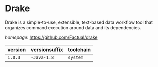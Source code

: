 # Drake

Drake is a simple-to-use, extensible, text-based data workflow tool that organizes command execution around data and its dependencies.

*homepage*: <https://github.com/Factual/drake>

version | versionsuffix | toolchain
--------|---------------|----------
``1.0.3`` | ``-Java-1.8`` | ``system``
